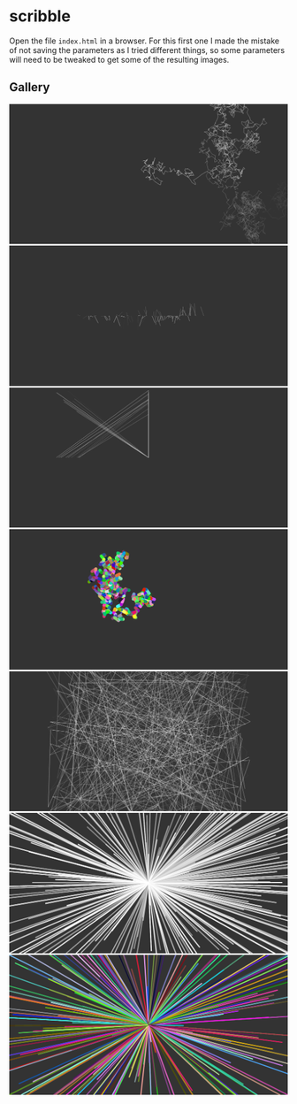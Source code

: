 # scribble

Open the file `index.html` in a browser. For this first one I made the mistake
of not saving the parameters as I tried different things, so some parameters
will need to be tweaked to get some of the resulting images.

## Gallery

![](output/scribble-1.png)
![](output/scribble-2.png)
![](output/scribble-3.png)
![](output/scribble-4.png)
![](output/scribble-5.png)
![](output/scribble-6.png)
![](output/scribble-7.png)
